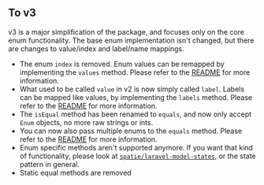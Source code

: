 ## To v3

v3 is a major simplification of the package, and focuses only on the core enum functionality. The base enum implementation isn't changed, but there are changes to value/index and label/name mappings.

- The enum `index` is removed. Enum values can be remapped by implementing the `values` method. Please refer to the [README](./README.md) for more information.
- What used to be called `value` in v2 is now simply called `label`. Labels can be mapped like values, by implementing the `labels` method. Please refer to the [README](./README.md) for more information.
- The `isEqual` method has been renamed to `equals`, and now only accept `Enum` objects, no more raw strings or ints. 
- You can now also pass multiple enums to the `equals` method. Please refer to the [README](./README.md) for more information.
- Enum specific methods aren't supported anymore. If you want that kind of functionality, please look at [`spatie/laravel-model-states`](https://github.com/spatie/laravel-model-states), or the state pattern in general.
- Static equal methods are removed
